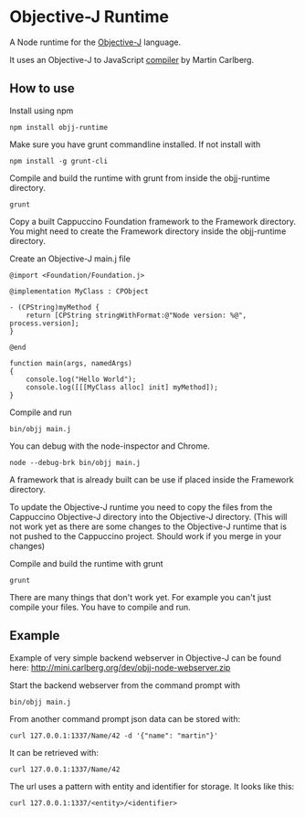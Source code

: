 Objective-J Runtime
=================

A Node runtime for the [Objective-J][objj] language.

[objj]: http://www.cappuccino-project.org/learn/objective-j.html

It uses an Objective-J to JavaScript [compiler][objj-transpiler] by Martin Carlberg.

[objj-transpiler]: https://github.com/mrcarlberg/ObjJAcornCompiler

## How to use

Install using npm

```
npm install objj-runtime
```

Make sure you have grunt commandline installed. If not install with

```
npm install -g grunt-cli

```

Compile and build the runtime with grunt from inside the objj-runtime directory.

```
grunt
```

Copy a built Cappuccino Foundation framework to the Framework directory. You might need to create the Framework directory inside the objj-runtime directory.

Create an Objective-J main.j file

```
@import <Foundation/Foundation.j>

@implementation MyClass : CPObject

- (CPString)myMethod {
    return [CPString stringWithFormat:@"Node version: %@", process.version];
}

@end

function main(args, namedArgs)
{
    console.log("Hello World");
    console.log([[[MyClass alloc] init] myMethod]);
}
```

Compile and run
```
bin/objj main.j
```

You can debug with the node-inspector and Chrome.

```
node --debug-brk bin/objj main.j
```

A framework that is already built can be use if placed inside the Framework directory.

To update the Objective-J runtime you need to copy the files from the Cappuccino Objective-J directory into the Objective-J directory. (This will not work yet as there are some changes to the Objective-J runtime that is not pushed to the Cappuccino project. Should work if you merge in your changes)

Compile and build the runtime with grunt

```
grunt
```

There are many things that don't work yet. For example you can't just compile your files. You have to compile and run.

## Example

Example of very simple backend webserver in Objective-J can be found here: http://mini.carlberg.org/dev/objj-node-webserver.zip

Start the backend webserver from the command prompt with
```
bin/objj main.j
```

From another command prompt json data can be stored with:
```
curl 127.0.0.1:1337/Name/42 -d '{"name": "martin"}'
```

It can be retrieved with:
```
curl 127.0.0.1:1337/Name/42
```

The url uses a pattern with entity and identifier for storage. It looks like this:
```
curl 127.0.0.1:1337/<entity>/<identifier>
```
